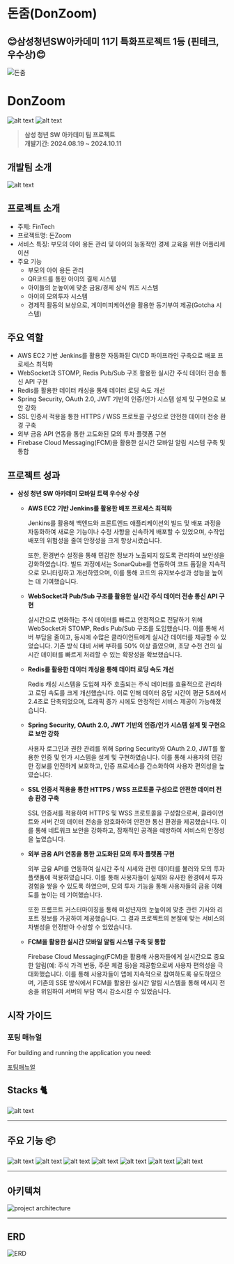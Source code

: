# 돈줌(DonZoom)
## 😊삼성청년SW아카데미 11기 특화프로젝트 1등 (핀테크, 우수상)😊
![돈줌](./images/AppImage.png)

# DonZoom
![alt text](./images/image-3.png)
![alt text](./images/image-4.png)
> **삼성 청년 SW 아카데미 팀 프로젝트** <br/> **개발기간: 2024.08.19 ~ 2024.10.11**

## 개발팀 소개
![alt text](./images/image-1.png)


## 프로젝트 소개
- 주제: FinTech
- 프로젝트명: 돈Zoom
- 서비스 특징: 부모의 아이 용돈 관리 및 아이의 능동적인 경제 교육을 위한 어플리케이션
- 주요 기능
    - 부모의 아이 용돈 관리
    - QR코드를 통한 아이의 결제 시스템
    - 아이들의 눈높이에 맞춘 금융/경제 상식 퀴즈 시스템
    - 아이의 모의투자 시스템
    - 경제적 활동의 보상으로, 게이미피케이션을 활용한 동기부여 제공(Gotcha 시스템)

## 주요 역할

- AWS EC2 기반 Jenkins를 활용한 자동화된 CI/CD 파이프라인 구축으로 배포 프로세스 최적화
- WebSocket과 STOMP, Redis Pub/Sub 구조 활용한 실시간 주식 데이터 전송 통신 API 구현
- Redis를 활용한 데이터 캐싱을 통해 데이터 로딩 속도 개선
- Spring Security, OAuth 2.0, JWT 기반의 인증/인가 시스템 설계 및 구현으로 보안 강화
- SSL 인증서 적용을 통한 HTTPS / WSS 프로토콜 구성으로 안전한 데이터 전송 환경 구축
- 외부 금융 API 연동을 통한 고도화된 모의 투자 플랫폼 구현
- Firebase Cloud Messaging(FCM)을 활용한 실시간 모바일 알림 시스템 구축 및 통합

## 프로젝트 성과

- **삼성 청년 SW 아카데미 모바일 트랙 우수상 수상**
    - **AWS EC2 기반 Jenkins를 활용한 배포 프로세스 최적화**
        
        Jenkins를 활용해 백엔드와 프론트엔드 애플리케이션의 빌드 및 배포 과정을 자동화하여 새로운 기능이나 수정 사항을 신속하게 배포할 수 있었으며, 수작업 배포의 위험성을 줄여 안정성을 크게 향상시켰습니다.
        
        또한, 환경변수 설정을 통해 민감한 정보가 노출되지 않도록 관리하여 보안성을 강화하였습니다. 빌드 과정에서는 SonarQube를 연동하여 코드 품질을 지속적으로 모니터링하고 개선하였으며, 이를 통해 코드의 유지보수성과 성능을 높이는 데 기여했습니다.
        
    - **WebSocket과 Pub/Sub 구조를 활용한 실시간 주식 데이터 전송 통신 API 구현**
        
        실시간으로 변화하는 주식 데이터를 빠르고 안정적으로 전달하기 위해 WebSocket과 STOMP, Redis Pub/Sub 구조를 도입했습니다. 이를 통해 서버 부담을 줄이고, 동시에 수많은 클라이언트에게 실시간 데이터를 제공할 수 있었습니다. 기존 방식 대비 서버 부하를 50% 이상 줄였으며, 초당 수천 건의 실시간 데이터를 빠르게 처리할 수 있는 확장성을 확보했습니다.
        
    - **Redis를 활용한 데이터 캐싱을 통해 데이터 로딩 속도 개선**
        
        Redis 캐싱 시스템을 도입해 자주 호출되는 주식 데이터를 효율적으로 관리하고 로딩 속도를 크게 개선했습니다. 이로 인해 데이터 응답 시간이 평균 5초에서 2.4초로 단축되었으며, 트래픽 증가 시에도 안정적인 서비스 제공이 가능해졌습니다.
        
    - **Spring Security, OAuth 2.0, JWT 기반의 인증/인가 시스템 설계 및 구현으로 보안 강화**
        
        사용자 로그인과 권한 관리를 위해 Spring Security와 OAuth 2.0, JWT를 활용한 인증 및 인가 시스템을 설계 및 구현하였습니다. 이를 통해 사용자의 민감한 정보를 안전하게 보호하고, 인증 프로세스를 간소화하여 사용자 편의성을 높였습니다.
        
    - **SSL 인증서 적용을 통한 HTTPS / WSS 프로토콜 구성으로 안전한 데이터 전송 환경 구축**
        
        SSL 인증서를 적용하여 HTTPS 및 WSS 프로토콜을 구성함으로써, 클라이언트와 서버 간의 데이터 전송을 암호화하여 안전한 통신 환경을 제공했습니다. 이를 통해 네트워크 보안을 강화하고, 잠재적인 공격을 예방하여 서비스의 안정성을 높였습니다.
        
    - **외부 금융 API 연동을 통한 고도화된 모의 투자 플랫폼 구현**
        
        외부 금융 API를 연동하여 실시간 주식 시세와 관련 데이터를 불러와 모의 투자 플랫폼에 적용하였습니다. 이를 통해 사용자들이 실제와 유사한 환경에서 투자 경험을 쌓을 수 있도록 하였으며, 모의 투자 기능을 통해 사용자들의 금융 이해도를 높이는 데 기여했습니다.
        
        또한 프롬프트 커스터마이징을 통해 미성년자의 눈높이에 맞춘 관련 기사와 리포트 정보를 가공하여 제공했습니다. 그 결과 프로젝트의 본질에 맞는 서비스의 차별성을 인정받아 수상할 수 있었습니다.
        
    - **FCM을 활용한 실시간 모바일 알림 시스템 구축 및 통합**
        
        Firebase Cloud Messaging(FCM)을 활용해 사용자들에게 실시간으로 중요한 알림(예: 주식 가격 변동, 주문 체결 등)을 제공함으로써 사용자 편의성을 극대화했습니다. 이를 통해 사용자들이 앱에 지속적으로 참여하도록 유도하였으며, 기존의 SSE 방식에서 FCM을 활용한 실시간 알림 시스템을 통해 메시지 전송을 위임하여 서버의 부담 역시 감소시킬 수 있었습니다.


## 시작 가이드
### 포팅 매뉴얼
For building and running the application you need:

[포팅매뉴얼](./exec/A108_포팅매뉴얼.pdf)


## Stacks 🐈
![alt text](./images/image-2.png)


---
## 주요 기능 📦

![alt text](./images/011.jpg)
![alt text](./images/012.jpg)
![alt text](./images/013.jpg)
![alt text](./images/014.jpg)
![alt text](./images/015.jpg)
![alt text](./images/016.jpg)
![alt text](./images/017.jpg)

---
## 아키텍쳐
![project architecture](./exec/돈줌아키텍쳐.png)

---
## ERD
![ERD](./images/돈줌.png)
